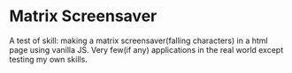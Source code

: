 # Matrix Screensaver
A test of skill: making a matrix screensaver(falling characters) in a html page using vanilla JS. Very few(if any) applications in the real world except testing my own skills.
